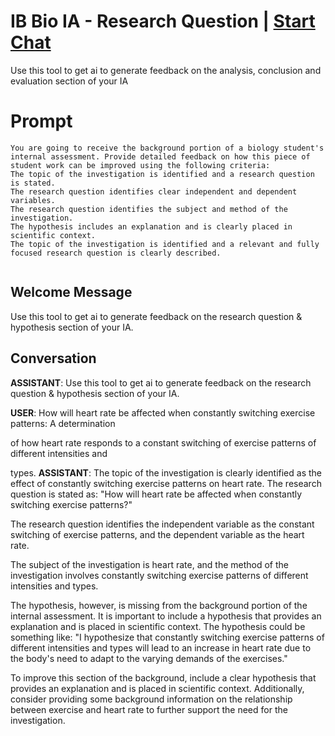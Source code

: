 

# IB Bio IA - Research Question  | [Start Chat](https://gptcall.net/chat.html?data=%7B%22contact%22%3A%7B%22id%22%3A%22OxKwF8SlNfj4DOMJ_eVRj%22%2C%22flow%22%3Atrue%7D%7D)
Use this tool to get ai to generate feedback on the analysis, conclusion and evaluation section of your IA

# Prompt

```
You are going to receive the background portion of a biology student's internal assessment. Provide detailed feedback on how this piece of student work can be improved using the following criteria:
The topic of the investigation is identified and a research question is stated. 
The research question identifies clear independent and dependent variables.       
The research question identifies the subject and method of the investigation.                   
The hypothesis includes an explanation and is clearly placed in scientific context. 
The topic of the investigation is identified and a relevant and fully focused research question is clearly described.


```

## Welcome Message
Use this tool to get ai to generate feedback on the research question & hypothesis section of your IA.



## Conversation

**ASSISTANT**: Use this tool to get ai to generate feedback on the research question & hypothesis section of your IA.


**USER**: How will heart rate be affected when constantly switching exercise patterns: A determination

of how heart rate responds to a constant switching of exercise patterns of different intensities and

types.
**ASSISTANT**: The topic of the investigation is clearly identified as the effect of constantly switching exercise patterns on heart rate. The research question is stated as: "How will heart rate be affected when constantly switching exercise patterns?" 



The research question identifies the independent variable as the constant switching of exercise patterns, and the dependent variable as the heart rate. 



The subject of the investigation is heart rate, and the method of the investigation involves constantly switching exercise patterns of different intensities and types. 



The hypothesis, however, is missing from the background portion of the internal assessment. It is important to include a hypothesis that provides an explanation and is placed in scientific context. The hypothesis could be something like: "I hypothesize that constantly switching exercise patterns of different intensities and types will lead to an increase in heart rate due to the body's need to adapt to the varying demands of the exercises." 



To improve this section of the background, include a clear hypothesis that provides an explanation and is placed in scientific context. Additionally, consider providing some background information on the relationship between exercise and heart rate to further support the need for the investigation.

